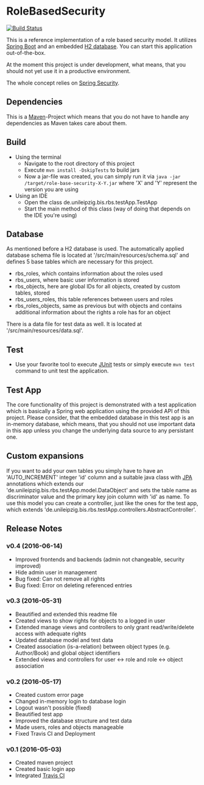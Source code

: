 # RoleBasedSecurity

[![Build Status](https://travis-ci.org/lukaswerner/RoleBasedSecurity.svg?branch=master)](https://travis-ci.org/lukaswerner/RoleBasedSecurity)

This is a reference implementation of a role based security model.
It utilizes [Spring Boot](http://projects.spring.io/spring-boot/) and an embedded
[H2 database](http://www.h2database.com/html/main.html). You can start this application out-of-the-box.

At the moment this project is under development, what means, that you should
not yet use it in a productive environment.

The whole concept relies on [Spring Security](http://projects.spring.io/spring-security/).

## Dependencies
This is a [Maven](http://maven.apache.org/)-Project which means that you do not have to handle any dependencies
as Maven takes care about them.


## Build
- Using the terminal
    - Navigate to the root directory of this project
    - Execute `mvn install -DskipTests` to build jars
    - Now a jar-file was created, you can simply run it via
 `java -jar /target/role-base-security-X-Y.jar` where 'X' and 'Y' represent the version you are using
- Using an IDE
    - Open the class de.unileipzig.bis.rbs.testApp.TestApp
    - Start the main method of this class (way of doing that depends on the IDE you're using)

## Database
As mentioned before a H2 database is used. The automatically applied database schema file is located at
'/src/main/resources/schema.sql' and defines 5 base tables which are necessary for this project.
- rbs_roles, which contains information about the roles used
- rbs_users, where basic user information is stored
- rbs_objects, here are global IDs for all objects, created by custom tables, stored
- rbs_users_roles, this table references between users and roles
- rbs_roles_objects, same as previous but with objects and contains additional information about the
rights a role has for an object

There is a data file for test data as well. It is located at '/src/main/resources/data.sql'.


## Test
- Use your favorite tool to execute [JUnit](http://junit.org/junit4/) tests or
simply execute `mvn test` command to unit test the application.


## Test App
The core functionality of this project is demonstrated with a test application which is basically a
Spring web application using the provided API of this project.
Please consider, that the embedded database in this test app is an in-memory database,
which means, that you should not use important data in this app unless you change
the underlying data source to any persistant one.

## Custom expansions
If you want to add your own tables you simply have to have an 'AUTO_INCREMENT' integer 'id' column and
a suitable java class with [JPA](http://projects.spring.io/spring-data-jpa/) annotations which extends
our 'de.unileipzig.bis.rbs.testApp.model.DataObject' and sets the table name as discriminator value and the
primary key join column with 'id' as name. To use this model you can create a controller, just like the ones
for the  test app, which extends 'de.unileipzig.bis.rbs.testApp.controllers.AbstractController'.

## Release Notes

### v0.4 (2016-06-14)
- Improved frontends and backends (admin not changeable, security improved)
- Hide admin user in management
- Bug fixed: Can not remove all rights
- Bug fixed: Error on deleting referenced entries

### v0.3 (2016-05-31)
- Beautified and extended this readme file
- Created views to show rights for objects to a logged in user
- Extended manage views and controllers to only grant read/write/delete access with adequate rights
- Updated database model and test data
- Created association (is-a-relation) between object types (e.g. Author/Book) and global object identifiers
- Extended views and controllers for user <-> role and role <-> object association

### v0.2 (2016-05-17)
- Created custom error page
- Changed in-memory login to database login
- Logout wasn't possible (fixed)
- Beautified test app
- Improved the database structure and test data
- Made users, roles and objects manageable
- Fixed Travis CI and Deployment

### v0.1 (2016-05-03)
- Created maven project
- Created basic login app
- Integrated [Travis CI](https://travis-ci.org/)
